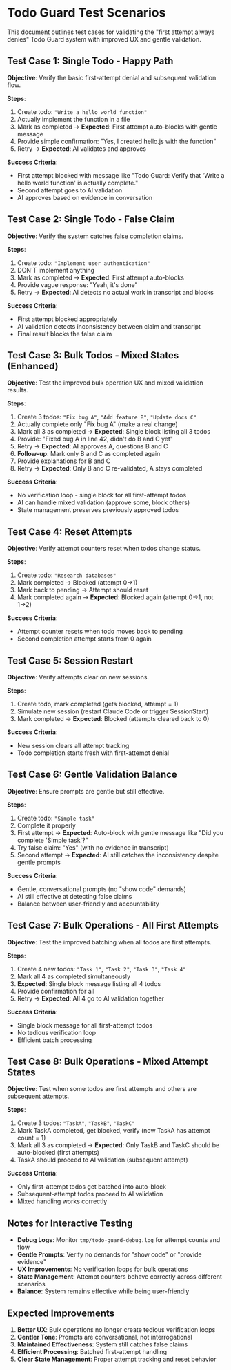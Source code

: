 # Todo Guard Test Scenarios

This document outlines test cases for validating the "first attempt always denies" Todo Guard system with improved UX and gentle validation.

## Test Case 1: Single Todo - Happy Path

**Objective**: Verify the basic first-attempt denial and subsequent validation flow.

**Steps**:

1. Create todo: `"Write a hello world function"`
2. Actually implement the function in a file
3. Mark as completed → **Expected**: First attempt auto-blocks with gentle message
4. Provide simple confirmation: "Yes, I created hello.js with the function"
5. Retry → **Expected**: AI validates and approves

**Success Criteria**:

- First attempt blocked with message like "Todo Guard: Verify that 'Write a hello world function' is actually complete."
- Second attempt goes to AI validation
- AI approves based on evidence in conversation

## Test Case 2: Single Todo - False Claim

**Objective**: Verify the system catches false completion claims.

**Steps**:

1. Create todo: `"Implement user authentication"`
2. DON'T implement anything
3. Mark as completed → **Expected**: First attempt auto-blocks
4. Provide vague response: "Yeah, it's done"
5. Retry → **Expected**: AI detects no actual work in transcript and blocks

**Success Criteria**:

- First attempt blocked appropriately
- AI validation detects inconsistency between claim and transcript
- Final result blocks the false claim

## Test Case 3: Bulk Todos - Mixed States (Enhanced)

**Objective**: Test the improved bulk operation UX and mixed validation results.

**Steps**:

1. Create 3 todos: `"Fix bug A"`, `"Add feature B"`, `"Update docs C"`
2. Actually complete only "Fix bug A" (make a real change)
3. Mark all 3 as completed → **Expected**: Single block listing all 3 todos
4. Provide: "Fixed bug A in line 42, didn't do B and C yet"
5. Retry → **Expected**: AI approves A, questions B and C
6. **Follow-up**: Mark only B and C as completed again
7. Provide explanations for B and C
8. Retry → **Expected**: Only B and C re-validated, A stays completed

**Success Criteria**:

- No verification loop - single block for all first-attempt todos
- AI can handle mixed validation (approve some, block others)
- State management preserves previously approved todos

## Test Case 4: Reset Attempts

**Objective**: Verify attempt counters reset when todos change status.

**Steps**:

1. Create todo: `"Research databases"`
2. Mark completed → Blocked (attempt 0→1)
3. Mark back to pending → Attempt should reset
4. Mark completed again → **Expected**: Blocked again (attempt 0→1, not 1→2)

**Success Criteria**:

- Attempt counter resets when todo moves back to pending
- Second completion attempt starts from 0 again

## Test Case 5: Session Restart

**Objective**: Verify attempts clear on new sessions.

**Steps**:

1. Create todo, mark completed (gets blocked, attempt = 1)
2. Simulate new session (restart Claude Code or trigger SessionStart)
3. Mark completed → **Expected**: Blocked (attempts cleared back to 0)

**Success Criteria**:

- New session clears all attempt tracking
- Todo completion starts fresh with first-attempt denial

## Test Case 6: Gentle Validation Balance

**Objective**: Ensure prompts are gentle but still effective.

**Steps**:

1. Create todo: `"Simple task"`
2. Complete it properly
3. First attempt → **Expected**: Auto-block with gentle message like "Did you complete 'Simple task'?"
4. Try false claim: "Yes" (with no evidence in transcript)
5. Second attempt → **Expected**: AI still catches the inconsistency despite gentle prompts

**Success Criteria**:

- Gentle, conversational prompts (no "show code" demands)
- AI still effective at detecting false claims
- Balance between user-friendly and accountability

## Test Case 7: Bulk Operations - All First Attempts

**Objective**: Test the improved batching when all todos are first attempts.

**Steps**:

1. Create 4 new todos: `"Task 1"`, `"Task 2"`, `"Task 3"`, `"Task 4"`
2. Mark all 4 as completed simultaneously
3. **Expected**: Single block message listing all 4 todos
4. Provide confirmation for all
5. Retry → **Expected**: All 4 go to AI validation together

**Success Criteria**:

- Single block message for all first-attempt todos
- No tedious verification loop
- Efficient batch processing

## Test Case 8: Bulk Operations - Mixed Attempt States

**Objective**: Test when some todos are first attempts and others are subsequent attempts.

**Steps**:

1. Create 3 todos: `"TaskA"`, `"TaskB"`, `"TaskC"`
2. Mark TaskA completed, get blocked, verify (now TaskA has attempt count = 1)
3. Mark all 3 as completed → **Expected**: Only TaskB and TaskC should be auto-blocked (first attempts)
4. TaskA should proceed to AI validation (subsequent attempt)

**Success Criteria**:

- Only first-attempt todos get batched into auto-block
- Subsequent-attempt todos proceed to AI validation
- Mixed handling works correctly

## Notes for Interactive Testing

- **Debug Logs**: Monitor `tmp/todo-guard-debug.log` for attempt counts and flow
- **Gentle Prompts**: Verify no demands for "show code" or "provide evidence"
- **UX Improvements**: No verification loops for bulk operations
- **State Management**: Attempt counters behave correctly across different scenarios
- **Balance**: System remains effective while being user-friendly

## Expected Improvements

1. **Better UX**: Bulk operations no longer create tedious verification loops
2. **Gentler Tone**: Prompts are conversational, not interrogational
3. **Maintained Effectiveness**: System still catches false claims
4. **Efficient Processing**: Batched first-attempt handling
5. **Clear State Management**: Proper attempt tracking and reset behavior
